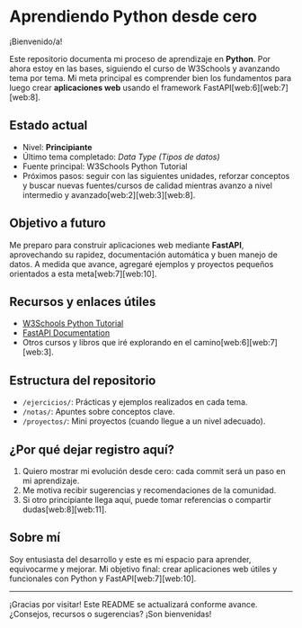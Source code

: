 # Aprendiendo Python desde cero

¡Bienvenido/a!

Este repositorio documenta mi proceso de aprendizaje en **Python**. Por ahora estoy en las bases, siguiendo el curso de W3Schools y avanzando tema por tema. Mi meta principal es comprender bien los fundamentos para luego crear **aplicaciones web** usando el framework FastAPI[web:6][web:7][web:8].

## Estado actual

- Nivel: **Principiante**
- Último tema completado: *Data Type (Tipos de datos)*
- Fuente principal: W3Schools Python Tutorial  
- Próximos pasos: seguir con las siguientes unidades, reforzar conceptos y buscar nuevas fuentes/cursos de calidad mientras avanzo a nivel intermedio y avanzado[web:2][web:3][web:8].

## Objetivo a futuro

Me preparo para construir aplicaciones web mediante **FastAPI**, aprovechando su rapidez, documentación automática y buen manejo de datos. A medida que avance, agregaré ejemplos y proyectos pequeños orientados a esta meta[web:7][web:10].

## Recursos y enlaces útiles

- [W3Schools Python Tutorial](https://www.w3schools.com/python/)
- [FastAPI Documentation](https://fastapi.tiangolo.com/)
- Otros cursos y libros que iré explorando en el camino[web:6][web:7][web:3].

## Estructura del repositorio

- `/ejercicios/`: Prácticas y ejemplos realizados en cada tema.
- `/notas/`: Apuntes sobre conceptos clave.
- `/proyectos/`: Mini proyectos (cuando llegue a un nivel adecuado).

## ¿Por qué dejar registro aquí?

1. Quiero mostrar mi evolución desde cero: cada commit será un paso en mi aprendizaje.
2. Me motiva recibir sugerencias y recomendaciones de la comunidad.
3. Si otro principiante llega aquí, puede tomar referencias o compartir dudas[web:8][web:11].

## Sobre mí

Soy entusiasta del desarrollo y este es mi espacio para aprender, equivocarme y mejorar. Mi objetivo final: crear aplicaciones web útiles y funcionales con Python y FastAPI[web:7][web:10].

---

¡Gracias por visitar!
Este README se actualizará conforme avance.
¿Consejos, recursos o sugerencias? ¡Son bienvenidas!
